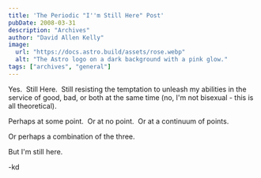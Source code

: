 ```yaml
---
title: 'The Periodic "I''m Still Here" Post'
pubDate: 2008-03-31
description: "Archives"
author: "David Allen Kelly"
image:
  url: "https://docs.astro.build/assets/rose.webp"
  alt: "The Astro logo on a dark background with a pink glow."
tags: ["archives", "general"]
---
```


Yes.  Still Here.  Still resisting the temptation to unleash my abilities in the service of good, bad, or both at the same time (no, I'm not bisexual - this is all theoretical).

Perhaps at some point.  Or at no point.  Or at a continuum of points.

Or perhaps a combination of the three.

But I'm still here.

\-kd
